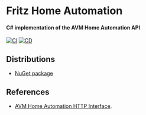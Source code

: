 # Fritz Home Automation
#### C# implementation of the AVM Home Automation API 

[![CI](https://github.com/linariii/fritz-homeautomation-csharp/actions/workflows/CI.yml/badge.svg)](https://github.com/linariii/fritz-homeautomation-csharp/actions/workflows/CI.yml) [![CD](https://github.com/linariii/fritz-homeautomation-csharp/actions/workflows/CD.yml/badge.svg)](https://github.com/linariii/fritz-homeautomation-csharp/actions/workflows/CD.yml)

## Distributions
* [NuGet package](https://www.nuget.org/packages/Fritz.HomeAutomation/)

## References 
* [AVM Home Automation HTTP Interface](https://avm.de/fileadmin/user_upload/Global/Service/Schnittstellen/AHA-HTTP-Interface.pdf).
